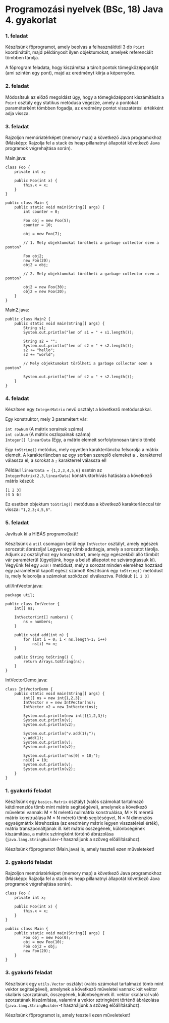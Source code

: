 # Programozási nyelvek (BSc, 18) Java 4. gyakorlat



### 1. feladat

Készítsünk főprogramot, amely beolvas a felhasználótól 3 db `Point`
koordinátáit, majd példányosít ilyen objektumokat, amelyek referenciáit
tömbben tárolja.

A főprogram feladata, hogy kiszámítsa a tárolt pontok
tömegközéppontját (ami szintén egy pont), majd az eredményt
kiírja a képernyőre.

### 2. feladat

Módosítsuk az előző megoldást úgy, hogy a tömegközéppont kiszámítását
a `Point` osztály egy statikus metódusa végezze, amely a pontokat
paraméterként tömbben fogadja, az eredmény pontot visszatérési értékként
adja vissza.

### 3. feladat

Rajzoljon memóriatérképet (memory map) a következő Java programokhoz
(Másképp: Rajzolja fel a stack és heap pillanatnyi állapotát következő
Java programok végrehajtása során).

Main.java:

~~~{.java}
class Foo {
    private int x;

    public Foo(int x) {
        this.x = x;
    }
}

public class Main {
    public static void main(String[] args) {
        int counter = 0;

        Foo obj = new Foo(5);
        counter = 10;

        obj = new Foo(7);

        // 1. Mely objektumokat törölheti a garbage collector ezen a ponton?

        Foo obj2;
        new Foo(20);
        obj2 = obj;

        // 2. Mely objektumokat törölheti a garbage collector ezen a ponton?

        obj2 = new Foo(30);
        obj2 = new Foo(20);
    }
}
~~~

Main2.java:

~~~{.java}
public class Main2 {
    public static void main(String[] args) {
        String s1;
        System.out.println("len of s1 = " + s1.length());

        String s2 = "";
        System.out.println("len of s2 = " + s2.length());
        s2 += "hello";
        s2 += "world";

        // Mely objektumokat törölheti a garbage collector ezen a ponton?

        System.out.println("len of s2 = " + s2.length());
    }
}
~~~

### 4. feladat

Készítsen egy `IntegerMatrix` nevű osztályt a következő metódusokkal.

Egy konstruktor, mely 3 paramétert vár:

`int rowNum` (A mátrix sorainak száma)  
`int colNum` (A mátrix oszlopainak száma)  
`Integer[] linearData` (Egy, a mátrix elemeit sorfolytonosan tároló tömb)

Egy `toString()` metódus, mely egyetlen karakterláncba felsorolja a
mátrix elemeit. A karakterláncban az egy sorban szereplő elemeket a `,`
karakterrel válassza el; a sorokat a `;` karakterrel válassza el!

Például `linearData = {1,2,3,4,5,6}` esetén az
`IntegerMatrix(2,3,linearData)` konstruktorhívás hatására a következő mátrix
készül:

```
[1 2 3]
[4 5 6]
```

Ez esetben objektum `toString()` metódusa a következő karakterlánccal tér vissza:
`"1,2,3;4,5,6"`.

### 5. feladat

Javítsuk ki a HIBÁS programo(ka)t!

Készítsünk a `util` csomagon belül egy `IntVector` osztályt, amely
egészek sorozatát ábrázolja!
Legyen egy tömb adattagja, amely a sorozatot tárolja.
Adjunk az osztályhoz egy konstruktort, amely egy egészekből álló
tömböt vár paraméterül (ügyeljünk, hogy a belső állapotot
ne szivárogtassuk ki).
Vegyünk fel egy `add()` metódust, mely a sorozat minden eleméhez
hozzáad egy paraméterül kapott egész számot!
Készítsünk egy `toString()` metódust is, mely felsorolja a számokat
szóközzel elválasztva. Például: `[1 2 3]`	

util/IntVector.java:

~~~{.java}
package util;

public class IntVector {
    int[] ns;

    IntVector(int[] numbers) {
        ns = numbers;
    }

    public void add(int n) {
        for (int i = 0; i < ns.length-1; i++)
            ns[i] += n;
    }

    public String toString() {
        return Arrays.toString(ns);
    }
}
~~~

IntVectorDemo.java:

~~~{.java}
class IntVectorDemo {
    public static void main(String[] args) {
        int[] ns = new int{1,2,3};
        IntVector v = new IntVector(ns);
        IntVector v2 = new IntVector(ns);

        System.out.println(new int[]{1,2,3});
        System.out.println(v);
        System.out.println(v2);

        System.out.println("v.add(1);");
        v.add(1);
        System.out.println(v);
        System.out.println(v2);

        System.out.println("ns[0] = 10;");
        ns[0] = 10;             
        System.out.println(v);
        System.out.println(v2);
    }
}
~~~

### 1. gyakorló feladat

Készítsünk egy `basics.Matrix` osztályt (valós számokat tartalmazó
kétdimenziós tömb mint mátrix segítségével), amelynek a következő
műveletei vannak: M × N méretű nullmátrix konstruálása, M × N méretű
mátrix konstruálása M × N méretű tömb segítéségvel, N × N dimenziós
egységmátrix létrehozása (az eredmény mátrix legyen visszatérési érték),
mátrix transzponáltjának ill. két mátrix összegének, különbségének kiszámítása,
a mátrix sztringként történő ábrázolása (`java.lang.StringBuilder`-t használjunk
a szöveg előállításához).

Készítsünk főprogramot (Main.java) is, amely teszteli ezen műveleteket!

### 2. gyakorló feladat

Rajzoljon memóriatérképet (memory map) a következő Java programokhoz
(Másképp: Rajzolja fel a stack és heap pillanatnyi állapotát következő
Java programok végrehajtása során).

~~~{.java}
class Foo {
    private int x;

    public Foo(int x) {
        this.x = x;
    }
}

public class Main {
    public static void main(String[] args) {
        Foo obj = new Foo(0);
        obj = new Foo(10);
        Foo obj2 = obj;
        new Foo(20);
    }
}
~~~

### 3. gyakorló feladat

Készítsünk egy `utils.Vector` osztályt (valós számokat tartalmazó tömb
mint vektor segítségével), amelynek a következő műveletei vannak:
két vektor skaláris szorzatának, összegének, különbségének ill. vektor
skalárral való szorzatának kiszámítása, valamint a vektor sztringként történő
ábrázolása (`java.lang.StringBuilder`-t használjunk a szöveg előállításához).

Készítsünk főprogramot is, amely teszteli ezen műveleteket!


